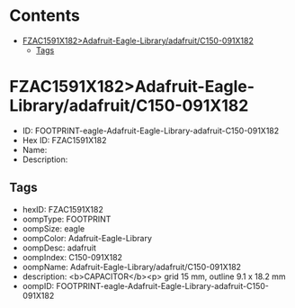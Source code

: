 



Contents
========

* [FZAC1591X182>Adafruit-Eagle-Library/adafruit/C150-091X182](#fzac1591x182adafruit-eagle-libraryadafruitc150-091x182)
	* [Tags](#tags)

# FZAC1591X182>Adafruit-Eagle-Library/adafruit/C150-091X182

- ID: FOOTPRINT-eagle-Adafruit-Eagle-Library-adafruit-C150-091X182
- Hex ID: FZAC1591X182
- Name: 
- Description: 

## Tags

- hexID: FZAC1591X182
- oompType: FOOTPRINT
- oompSize: eagle
- oompColor: Adafruit-Eagle-Library
- oompDesc: adafruit
- oompIndex: C150-091X182
- oompName: Adafruit-Eagle-Library/adafruit/C150-091X182
- description: &lt;b&gt;CAPACITOR&lt;/b&gt;&lt;p&gt;
grid 15 mm, outline 9.1 x 18.2 mm
- oompID: FOOTPRINT-eagle-Adafruit-Eagle-Library-adafruit-C150-091X182

